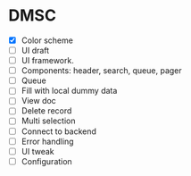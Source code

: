 # DMSC

- [x] Color scheme
- [ ] UI draft
- [ ] UI framework. 
- [ ] Components: header, search, queue, pager
- [ ] Queue
- [ ] Fill with local dummy data
- [ ] View doc
- [ ] Delete record
- [ ] Multi selection
- [ ] Connect to backend
- [ ] Error handling
- [ ] UI tweak
- [ ] Configuration 